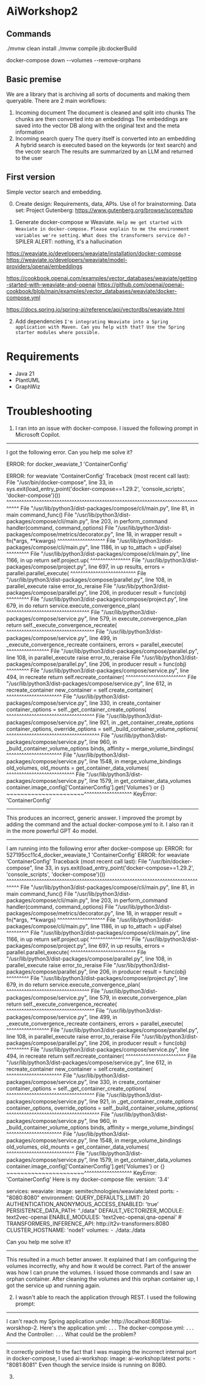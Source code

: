 # AiWorkshop2

## Commands

./mvnw clean install 
./mvnw compile jib:dockerBuild

docker-compose down --volumes --remove-orphans


## Basic premise

We are a library that is archiving all sorts of documents and making them queryable.
There are 2 main workflows:
1. Incoming document
The document is cleaned and split into chunks
The chunks are then converted into an embeddings
The embeddings are saved into the vector DB along with the original text and the meta information
2. Incoming search query
The query itself is converted into an embedding
A hybrid search is executed based on the keywords (or text search) and the vecotr search
The results are summarized by an LLM and returned to the user 

## First version
Simple vector search and embedding.

0. Create design: Requirements, data, APIs. Use o1 for brainstorming.
Data set: Project Gutenberg: https://www.gutenberg.org/browse/scores/top

1. Generate docker-compose w Weaviate.
`Help me get started with Weaviate in docker-compose.`
`Please explain to me the environment variables we're setting.`
`What does the transformers service do?` - SPILER ALERT: nothing, it's a hallucination

https://weaviate.io/developers/weaviate/installation/docker-compose
https://weaviate.io/developers/weaviate/model-providers/openai/embeddings

https://cookbook.openai.com/examples/vector_databases/weaviate/getting-started-with-weaviate-and-openai
https://github.com/openai/openai-cookbook/blob/main/examples/vector_databases/weaviate/docker-compose.yml

https://docs.spring.io/spring-ai/reference/api/vectordbs/weaviate.html

2. Add dependencies
`I'm integrating Weaviate into a Spring application with Maven. Can you help with that? Use the Spring starter modules where possible.`

# Requirements

* Java 21
* PlantUML
* GraphWiz


# Troubleshooting

1. I ran into an issue with docker-compose. I issued the following prompt in Microsoft Copilot.

----------------------------------

I got the following error. Can you help me solve it?

ERROR: for docker_weaviate_1  'ContainerConfig'

ERROR: for weaviate  'ContainerConfig'
Traceback (most recent call last):
  File "/usr/bin/docker-compose", line 33, in 
    sys.exit(load_entry_point('docker-compose==1.29.2', 'console_scripts', 'docker-compose')())
             ^^^^^^^^^^^^^^^^^^^^^^^^^^^^^^^^^^^^^^^^^^^^^^^^^^^^^^^^^^^^^^^^^^^^^^^^^^^^^^^^^
  File "/usr/lib/python3/dist-packages/compose/cli/main.py", line 81, in main
    command_func()
  File "/usr/lib/python3/dist-packages/compose/cli/main.py", line 203, in perform_command
    handler(command, command_options)
  File "/usr/lib/python3/dist-packages/compose/metrics/decorator.py", line 18, in wrapper
    result = fn(*args, **kwargs)
             ^^^^^^^^^^^^^^^^^^^
  File "/usr/lib/python3/dist-packages/compose/cli/main.py", line 1186, in up
    to_attach = up(False)
                ^^^^^^^^^
  File "/usr/lib/python3/dist-packages/compose/cli/main.py", line 1166, in up
    return self.project.up(
           ^^^^^^^^^^^^^^^^
  File "/usr/lib/python3/dist-packages/compose/project.py", line 697, in up
    results, errors = parallel.parallel_execute(
                      ^^^^^^^^^^^^^^^^^^^^^^^^^^
  File "/usr/lib/python3/dist-packages/compose/parallel.py", line 108, in parallel_execute
    raise error_to_reraise
  File "/usr/lib/python3/dist-packages/compose/parallel.py", line 206, in producer
    result = func(obj)
             ^^^^^^^^^
  File "/usr/lib/python3/dist-packages/compose/project.py", line 679, in do
    return service.execute_convergence_plan(
           ^^^^^^^^^^^^^^^^^^^^^^^^^^^^^^^^^
  File "/usr/lib/python3/dist-packages/compose/service.py", line 579, in execute_convergence_plan
    return self._execute_convergence_recreate(
           ^^^^^^^^^^^^^^^^^^^^^^^^^^^^^^^^^^^
  File "/usr/lib/python3/dist-packages/compose/service.py", line 499, in _execute_convergence_recreate
    containers, errors = parallel_execute(
                         ^^^^^^^^^^^^^^^^^
  File "/usr/lib/python3/dist-packages/compose/parallel.py", line 108, in parallel_execute
    raise error_to_reraise
  File "/usr/lib/python3/dist-packages/compose/parallel.py", line 206, in producer
    result = func(obj)
             ^^^^^^^^^
  File "/usr/lib/python3/dist-packages/compose/service.py", line 494, in recreate
    return self.recreate_container(
           ^^^^^^^^^^^^^^^^^^^^^^^^
  File "/usr/lib/python3/dist-packages/compose/service.py", line 612, in recreate_container
    new_container = self.create_container(
                    ^^^^^^^^^^^^^^^^^^^^^^
  File "/usr/lib/python3/dist-packages/compose/service.py", line 330, in create_container
    container_options = self._get_container_create_options(
                        ^^^^^^^^^^^^^^^^^^^^^^^^^^^^^^^^^^^
  File "/usr/lib/python3/dist-packages/compose/service.py", line 921, in _get_container_create_options
    container_options, override_options = self._build_container_volume_options(
                                          ^^^^^^^^^^^^^^^^^^^^^^^^^^^^^^^^^^^^^
  File "/usr/lib/python3/dist-packages/compose/service.py", line 960, in _build_container_volume_options
    binds, affinity = merge_volume_bindings(
                      ^^^^^^^^^^^^^^^^^^^^^^
  File "/usr/lib/python3/dist-packages/compose/service.py", line 1548, in merge_volume_bindings
    old_volumes, old_mounts = get_container_data_volumes(
                              ^^^^^^^^^^^^^^^^^^^^^^^^^^^
  File "/usr/lib/python3/dist-packages/compose/service.py", line 1579, in get_container_data_volumes
    container.image_config['ContainerConfig'].get('Volumes') or {}
    ~~~~~~~~~~~~~~~~~~~~~~^^^^^^^^^^^^^^^^^^^
KeyError: 'ContainerConfig'

----------------------------------

This produces an incorrect, generic answer. 
I improved the prompt by adding the command and the actual docker-compose.yml to it.
I also ran it in the more powerful GPT 4o model.

----------------------------------

I am running into the following error after docker-compose up:
ERROR: for 527195cc11c4_docker_weaviate_1  'ContainerConfig'  ERROR: for weaviate  'ContainerConfig' Traceback (most recent call last):   File "/usr/bin/docker-compose", line 33, in <module>     sys.exit(load_entry_point('docker-compose==1.29.2', 'console_scripts', 'docker-compose')())              ^^^^^^^^^^^^^^^^^^^^^^^^^^^^^^^^^^^^^^^^^^^^^^^^^^^^^^^^^^^^^^^^^^^^^^^^^^^^^^^^^   File "/usr/lib/python3/dist-packages/compose/cli/main.py", line 81, in main     command_func()   File "/usr/lib/python3/dist-packages/compose/cli/main.py", line 203, in perform_command     handler(command, command_options)   File "/usr/lib/python3/dist-packages/compose/metrics/decorator.py", line 18, in wrapper     result = fn(*args, **kwargs)              ^^^^^^^^^^^^^^^^^^^   File "/usr/lib/python3/dist-packages/compose/cli/main.py", line 1186, in up     to_attach = up(False)                 ^^^^^^^^^   File "/usr/lib/python3/dist-packages/compose/cli/main.py", line 1166, in up     return self.project.up(            ^^^^^^^^^^^^^^^^   File "/usr/lib/python3/dist-packages/compose/project.py", line 697, in up     results, errors = parallel.parallel_execute(                       ^^^^^^^^^^^^^^^^^^^^^^^^^^   File "/usr/lib/python3/dist-packages/compose/parallel.py", line 108, in parallel_execute     raise error_to_reraise   File "/usr/lib/python3/dist-packages/compose/parallel.py", line 206, in producer     result = func(obj)              ^^^^^^^^^   File "/usr/lib/python3/dist-packages/compose/project.py", line 679, in do     return service.execute_convergence_plan(            ^^^^^^^^^^^^^^^^^^^^^^^^^^^^^^^^^   File "/usr/lib/python3/dist-packages/compose/service.py", line 579, in execute_convergence_plan     return self._execute_convergence_recreate(            ^^^^^^^^^^^^^^^^^^^^^^^^^^^^^^^^^^^   File "/usr/lib/python3/dist-packages/compose/service.py", line 499, in _execute_convergence_recreate     containers, errors = parallel_execute(                          ^^^^^^^^^^^^^^^^^   File "/usr/lib/python3/dist-packages/compose/parallel.py", line 108, in parallel_execute     raise error_to_reraise   File "/usr/lib/python3/dist-packages/compose/parallel.py", line 206, in producer     result = func(obj)              ^^^^^^^^^   File "/usr/lib/python3/dist-packages/compose/service.py", line 494, in recreate     return self.recreate_container(            ^^^^^^^^^^^^^^^^^^^^^^^^   File "/usr/lib/python3/dist-packages/compose/service.py", line 612, in recreate_container     new_container = self.create_container(                     ^^^^^^^^^^^^^^^^^^^^^^   File "/usr/lib/python3/dist-packages/compose/service.py", line 330, in create_container     container_options = self._get_container_create_options(                         ^^^^^^^^^^^^^^^^^^^^^^^^^^^^^^^^^^^   File "/usr/lib/python3/dist-packages/compose/service.py", line 921, in _get_container_create_options     container_options, override_options = self._build_container_volume_options(                                           ^^^^^^^^^^^^^^^^^^^^^^^^^^^^^^^^^^^^^   File "/usr/lib/python3/dist-packages/compose/service.py", line 960, in _build_container_volume_options     binds, affinity = merge_volume_bindings(                       ^^^^^^^^^^^^^^^^^^^^^^   File "/usr/lib/python3/dist-packages/compose/service.py", line 1548, in merge_volume_bindings     old_volumes, old_mounts = get_container_data_volumes(                               ^^^^^^^^^^^^^^^^^^^^^^^^^^^   File "/usr/lib/python3/dist-packages/compose/service.py", line 1579, in get_container_data_volumes     container.image_config['ContainerConfig'].get('Volumes') or {}     ~~~~~~~~~~~~~~~~~~~~~~^^^^^^^^^^^^^^^^^^^ KeyError: 'ContainerConfig' 
Here is my docker-compose file: 
version: '3.4'

services:
  weaviate:
    image: semitechnologies/weaviate:latest
    ports:
      - "8080:8080"
    environment:
      QUERY_DEFAULTS_LIMIT: 20
      AUTHENTICATION_ANONYMOUS_ACCESS_ENABLED: 'true'
      PERSISTENCE_DATA_PATH: "./data"
      DEFAULT_VECTORIZER_MODULE: text2vec-openai
      ENABLE_MODULES: 'text2vec-openai,qna-openai'
      # TRANSFORMERS_INFERENCE_API: http://t2v-transformers:8080
      CLUSTER_HOSTNAME: 'node1'
    volumes:
      - ./data:./data

Can you help me solve it?

----------------------------------

This resulted in a much better answer. It explained that I am configuring the volumes incorrectly, why and how it would be correct.
Part of the answer was how I can prune the volumes. I issued those commands and I saw an orphan container. 
After cleaning the volumes and this orphan container up, I got the service up and running again.

2. I wasn't able to reach the application through REST. I used the following prompt: 

----------------------------------

I can't reach my Spring application under http://localhost:8081/ai-worskhop-2. Here's the application.yml:
```...```
The docker-compose.yml:
```...```
And the Controller:
```...```
What could be the problem?

----------------------------------

It correctly pointed to the fact that I was mapping the incorrect internal port in docker-compose, I used 
  ai-workshop:
    image: ai-workshop:latest
    ports:
      - "8081:8081"
Even though the service inside is running on 8080.

3. 